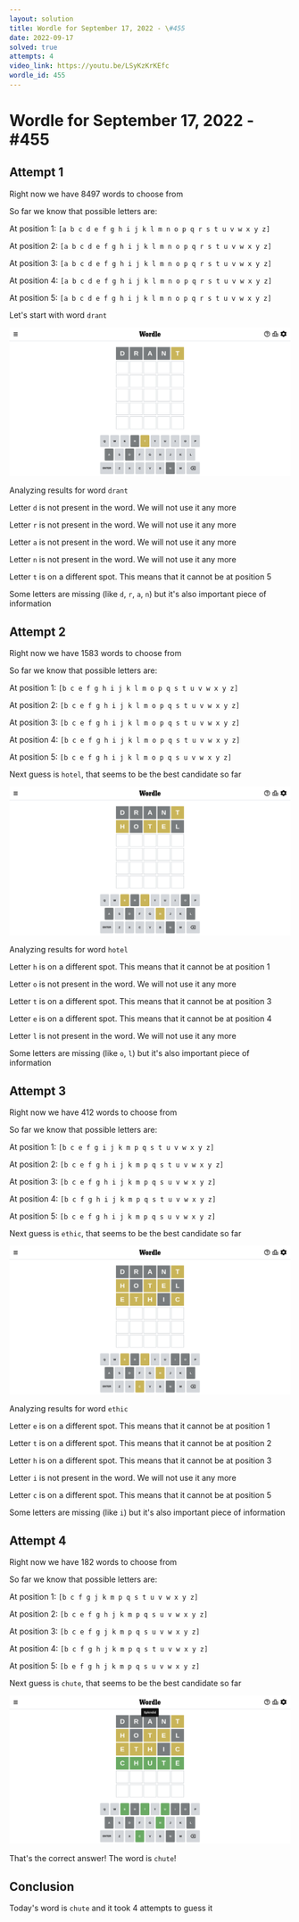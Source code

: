 ```yaml
---
layout: solution
title: Wordle for September 17, 2022 - \#455
date: 2022-09-17
solved: true
attempts: 4
video_link: https://youtu.be/LSyKzKrKEfc
wordle_id: 455
---
```


# Wordle for September 17, 2022 - \#455

## Attempt 1

Right now we have 8497 words to choose from

So far we know that possible letters are:

At position 1: `[a b c d e f g h i j k l m n o p q r s t u v w x y z]`

At position 2: `[a b c d e f g h i j k l m n o p q r s t u v w x y z]`

At position 3: `[a b c d e f g h i j k l m n o p q r s t u v w x y z]`

At position 4: `[a b c d e f g h i j k l m n o p q r s t u v w x y z]`

At position 5: `[a b c d e f g h i j k l m n o p q r s t u v w x y z]`

Let's start with word `drant`

![Attempt 1](2022-09-17/attempt-1.png)

Analyzing results for word `drant`

Letter `d` is not present in the word. We will not use it any more

Letter `r` is not present in the word. We will not use it any more

Letter `a` is not present in the word. We will not use it any more

Letter `n` is not present in the word. We will not use it any more

Letter `t` is on a different spot. This means that it cannot be at position 5

Some letters are missing (like `d`, `r`, `a`, `n`) but it's also important piece of information



## Attempt 2

Right now we have 1583 words to choose from

So far we know that possible letters are:

At position 1: `[b c e f g h i j k l m o p q s t u v w x y z]`

At position 2: `[b c e f g h i j k l m o p q s t u v w x y z]`

At position 3: `[b c e f g h i j k l m o p q s t u v w x y z]`

At position 4: `[b c e f g h i j k l m o p q s t u v w x y z]`

At position 5: `[b c e f g h i j k l m o p q s u v w x y z]`

Next guess is `hotel`, that seems to be the best candidate so far

![Attempt 2](2022-09-17/attempt-2.png)

Analyzing results for word `hotel`

Letter `h` is on a different spot. This means that it cannot be at position 1

Letter `o` is not present in the word. We will not use it any more

Letter `t` is on a different spot. This means that it cannot be at position 3

Letter `e` is on a different spot. This means that it cannot be at position 4

Letter `l` is not present in the word. We will not use it any more

Some letters are missing (like `o`, `l`) but it's also important piece of information



## Attempt 3

Right now we have 412 words to choose from

So far we know that possible letters are:

At position 1: `[b c e f g i j k m p q s t u v w x y z]`

At position 2: `[b c e f g h i j k m p q s t u v w x y z]`

At position 3: `[b c e f g h i j k m p q s u v w x y z]`

At position 4: `[b c f g h i j k m p q s t u v w x y z]`

At position 5: `[b c e f g h i j k m p q s u v w x y z]`

Next guess is `ethic`, that seems to be the best candidate so far

![Attempt 3](2022-09-17/attempt-3.png)

Analyzing results for word `ethic`

Letter `e` is on a different spot. This means that it cannot be at position 1

Letter `t` is on a different spot. This means that it cannot be at position 2

Letter `h` is on a different spot. This means that it cannot be at position 3

Letter `i` is not present in the word. We will not use it any more

Letter `c` is on a different spot. This means that it cannot be at position 5

Some letters are missing (like `i`) but it's also important piece of information



## Attempt 4

Right now we have 182 words to choose from

So far we know that possible letters are:

At position 1: `[b c f g j k m p q s t u v w x y z]`

At position 2: `[b c e f g h j k m p q s u v w x y z]`

At position 3: `[b c e f g j k m p q s u v w x y z]`

At position 4: `[b c f g h j k m p q s t u v w x y z]`

At position 5: `[b e f g h j k m p q s u v w x y z]`

Next guess is `chute`, that seems to be the best candidate so far

![Attempt 4](2022-09-17/attempt-4.png)

That's the correct answer! The word is `chute`!

## Conclusion

Today's word is `chute` and it took 4 attempts to guess it

